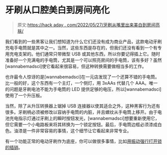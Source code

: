 # 牙刷从口腔美白到房间亮化

> 原文:[https://hack aday . com/2022/05/27/牙刷从嘴里出来美白到房间亮肤/](https://hackaday.com/2022/05/27/toothbrush-goes-from-mouth-whitening-to-room-brightening/)

我们看到的一些黑客让我们想知道为什么它们还没有成为商业产品，这款电动牙刷充电手电筒就是其中之一。当然，这些东西是存在的，但我们还没有看到一个有专用充电支架的。他们通常只带微型 USB 或其他东西，所以你要记得插上它。随时准备好一个充满电的手电筒，尤其是一个可以照亮房间的手电筒，该有多好？虽然[wannabemadsci]使它看起来很容易，但这种转换需要做相当多的工作。

也许最令人惊讶的是[wannabemadsci]在一元店发现了一个还算不错的手电筒。比一般的好，这个东西有一个主灯，一个侧灯，用 3xAAs 代替几个 AAA。唯一的问题是牙刷电池不能为手电筒的 LED 提供足够的电压，所以[wannabemadsci]使用了一个升压板。

当然，除了从升压转换器上锯掉 USB 连接器以使其适合之外，这种黑客行为还有很多。牙刷柄必须被修改以容纳手电筒的内脏，并且螺纹从手电筒上移开。由于电池充电指示灯通过牙刷上的瞬时按钮发光，[wannabemadsci]想要重新使用它，但它需要一个小电路板来将其转换为一个锁定按钮。最后，手电筒边框必须漆成白色。油漆是一件非常容易的事情，这个细节让它看起来非常专业。

有一个功能正常的电动牙刷作为底座，你可以做很多事情，比如[用振动强行打开锁的插销](https://hackaday.com/2018/09/17/hacked-electric-toothbrush-defeats-locks-with-ease/)。